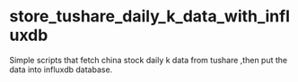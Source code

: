 # store_tushare_daily_k_data_with_influxdb

Simple scripts that fetch china stock daily k data from tushare ,then put the data into influxdb database.
